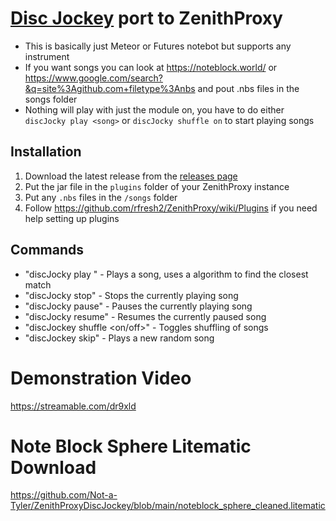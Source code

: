 # [Disc Jockey](https://github.com/SemmieDev/Disc-Jockey) port to ZenithProxy

- This is basically just Meteor or Futures notebot but supports any instrument
- If you want songs you can look at https://noteblock.world/ or https://www.google.com/search?&q=site%3Agithub.com+filetype%3Anbs and pout .nbs files in the songs folder
- Nothing will play with just the module on, you have to do either `discJocky play <song>` or `discJocky shuffle on` to start playing songs
## Installation
1. Download the latest release from the [releases page](https://github.com/Not-a-Tyler/ZenithProxyDiscJockey/releases)
2. Put the jar file in the `plugins` folder of your ZenithProxy instance
3. Put any `.nbs` files in the `/songs` folder
4. Follow https://github.com/rfresh2/ZenithProxy/wiki/Plugins if you need help setting up plugins

## Commands
- "discJocky play <song>" - Plays a song, uses a algorithm to find the closest match
- "discJocky stop" - Stops the currently playing song
- "discJocky pause" - Pauses the currently playing song
- "discJocky resume" - Resumes the currently paused song
- "discJockey shuffle <on/off>" - Toggles shuffling of songs
- "discJockey skip" - Plays a new random song

# Demonstration Video

 https://streamable.com/dr9xld
 
# Note Block Sphere Litematic Download

https://github.com/Not-a-Tyler/ZenithProxyDiscJockey/blob/main/noteblock_sphere_cleaned.litematic